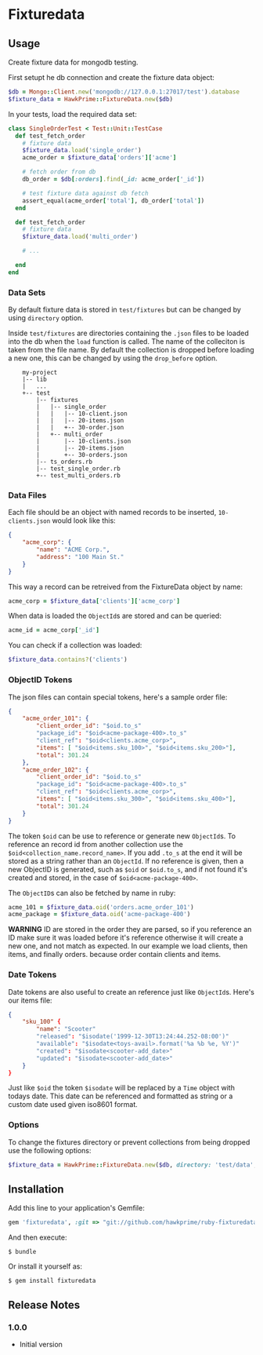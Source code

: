 # Fixturedata

## Usage

Create fixture data for mongodb testing.

First setupt he db connection and create the fixture data object:

```ruby
$db = Mongo::Client.new('mongodb://127.0.0.1:27017/test').database
$fixture_data = HawkPrime::FixtureData.new($db)
```

In your tests, load the required data set:

```ruby
class SingleOrderTest < Test::Unit::TestCase
  def test_fetch_order
  	# fixture data
    $fixture_data.load('single_order')
    acme_order = $fixture_data['orders']['acme']

    # fetch order from db
    db_order = $db[:orders].find(_id: acme_order['_id'])

    # test fixture data against db fetch
    assert_equal(acme_order['total'], db_order['total'])
  end

  def test_fetch_order
  	# fixture data
    $fixture_data.load('multi_order')

    # ...

  end
end
```

### Data Sets

By default fixture data is stored in `test/fixtures` but can be changed by
using `directory` option.

Inside `test/fixtures` are directories containing the `.json` files to be
loaded into the db when the `load` function is called. The name of the
colleciton is taken from the file name. By default the collection is
dropped before loading a new one, this can be changed by using
the `drop_before` option.

```
	my-project
	|-- lib
	|   ...
	+-- test
	    |-- fixtures
	    |   |-- single_order
	    |   |   |-- 10-client.json
	    |   |   |-- 20-items.json
	    |   |   +-- 30-order.json
	    |   +-- multi_order
	    |       |-- 10-clients.json
	    |       |-- 20-items.json
	    |       +-- 30-orders.json
	    |-- ts_orders.rb
	    |-- test_single_order.rb
	    +-- test_multi_orders.rb
```

### Data Files

Each file should be an object with named records to be inserted, `10-clients.json` would look like this:

```json
{
	"acme_corp": {
		"name": "ACME Corp.",
		"address": "100 Main St."
	}
}
```

This way a record can be retreived from the FixtureData object by name:

```ruby
acme_corp = $fixture_data['clients']['acme_corp']
```

When data is loaded the `ObjectId`s are stored and can be queried:

```ruby
acme_id = acme_corp['_id']
```

You can check if a collection was loaded:

```ruby
$fixture_data.contains?('clients')
```

### ObjectID Tokens

The json files can contain special tokens, here's a sample order file:

```json
{
	"acme_order_101": {
		"client_order_id": "$oid.to_s"
		"package_id": "$oid<acme-package-400>.to_s"
		"client_ref": "$oid<clients.acme_corp>",
		"items": [ "$oid<items.sku_100>", "$oid<items.sku_200>"],
		"total": 301.24
	},
	"acme_order_102": {
		"client_order_id": "$oid.to_s"
		"package_id": "$oid<acme-package-400>.to_s"
		"client_ref": "$oid<clients.acme_corp>",
		"items": [ "$oid<items.sku_300>", "$oid<items.sku_400>"],
		"total": 301.24
	}
}
```

The token `$oid` can be use to reference or generate new `ObjectId`s. To reference an record id
from another collection use the `$oid<collection_name.record_name>`. If you add `.to_s` at the end
it will be stored as a string rather than an `ObjectId`. If no reference is given, then a new
ObjectID is generated, such as `$oid` or `$oid.to_s`, and if not found it's created and stored, in
the case of `$oid<acme-package-400>`.

The `ObjectID`s can also be fetched by name in ruby:

```ruby
acme_101 = $fixture_data.oid('orders.acme_order_101')
acme_package = $fixture_data.oid('acme-package-400')
```

**WARNING** ID are stored in the order they are parsed, so if you reference an ID make sure it was
loaded before it's reference otherwise it will create a new one, and not match as expected. In our
example we load clients, then items, and finally orders. because order contain clients and items.

### Date Tokens

Date tokens are also useful to create an reference just like `ObjectId`s. Here's our items file:

```json
{
	"sku_100" {
		"name": "Scooter"
		"released": "$isodate('1999-12-30T13:24:44.252-08:00')"
		"available": "$isodate<toys-avail>.format('%a %b %e, %Y')"
		"created": "$isodate<scooter-add_date>"
		"updated": "$isodate<scooter-add_date>"
	}
}
```

Just like `$oid` the token `$isodate` will be replaced by a `Time` object with todays date.
This date can be referenced and formatted as string or a custom date used given iso8601 format.

### Options

To change the fixtures directory or prevent collections from being dropped use the following options:

```ruby
$fixture_data = HawkPrime::FixtureData.new($db, directory: 'test/data', drop_before: false)
```

## Installation

Add this line to your application's Gemfile:

```ruby
gem 'fixturedata', :git => "git://github.com/hawkprime/ruby-fixturedata.git"
```

And then execute:

    $ bundle

Or install it yourself as:

    $ gem install fixturedata

## Release Notes

### 1.0.0

* Initial version
